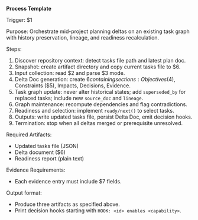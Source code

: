 <!-- $1=Process name (e.g., "plan-delta") -->
<!-- $2=Delta input text -->
<!-- $3=Selection mode (Continue/Hybrid/Full) -->
<!-- $4=New objectives (list) -->
<!-- $5=Constraints (list) -->
<!-- $6=Artifact path template (e.g., "./artifacts/delta-YYYYMMDD-HHMMSS.md") -->
<!-- $7=Evidence log entry structure (source,date,summary,link) -->

**Process Template**

Trigger: $1

Purpose: Orchestrate mid-project planning deltas on an existing task graph with history preservation, lineage, and readiness recalculation.

Steps:

1. Discover repository context: detect tasks file path and latest plan doc.
2. Snapshot: create artifact directory and copy current tasks file to $6.
3. Input collection: read $2 and parse $3 mode.
4. Delta Doc generation: create $6 containing sections: Objectives ($4), Constraints ($5), Impacts, Decisions, Evidence.
5. Task graph update: never alter historical states; add `superseded_by` for replaced tasks; include new `source_doc` and `lineage`.
6. Graph maintenance: recompute dependencies and flag contradictions.
7. Readiness and selection: implement `ready/next()` to select tasks.
8. Outputs: write updated tasks file, persist Delta Doc, emit decision hooks.
9. Termination: stop when all deltas merged or prerequisite unresolved.

Required Artifacts:
- Updated tasks file (JSON)
- Delta document ($6)
- Readiness report (plain text)

Evidence Requirements:
- Each evidence entry must include $7 fields.

Output format:
- Produce three artifacts as specified above.
- Print decision hooks starting with `HOOK: <id> enables <capability>`.
